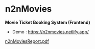 # n2nMovies
**Movie Ticket Booking System (Frontend)**

- Demo : 
https://n2nmovies.netlify.app/

[n2nMoviesReport.pdf](https://github.com/nishanthravi22/n2nMovies/files/7653407/n2nMoviesReport.pdf)
